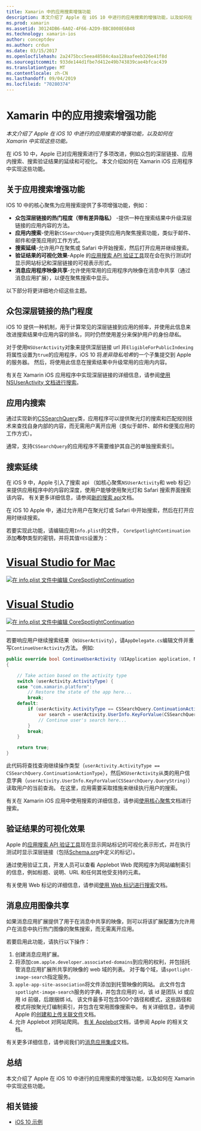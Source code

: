 ```yaml
---
title: Xamarin 中的应用搜索增强功能
description: 本文介绍了 Apple 在 iOS 10 中进行的应用搜索的增强功能，以及如何在 Xamarin 中实现这些功能。
ms.prod: xamarin
ms.assetid: 30124DB6-6A02-4F66-A2D9-BBC8008E6B48
ms.technology: xamarin-ios
author: conceptdev
ms.author: crdun
ms.date: 03/15/2017
ms.openlocfilehash: 2a2475bcc5eea48584c4aa128aafeeb326e41f8d
ms.sourcegitcommit: 933de144d1fbe7d412e49b743839cae4bfcac439
ms.translationtype: MT
ms.contentlocale: zh-CN
ms.lasthandoff: 09/04/2019
ms.locfileid: "70280374"
---
```

# <a name="app-search-enhancements-in-xamarinios"></a>Xamarin 中的应用搜索增强功能

_本文介绍了 Apple 在 iOS 10 中进行的应用搜索的增强功能，以及如何在 Xamarin 中实现这些功能。_

在 iOS 10 中，Apple 已对应用搜索进行了多项改进，例如众包的深层链接、应用内搜索、搜索验证结果的延续和可视化。 本文介绍如何在 Xamarin iOS 应用程序中实现这些功能。

## <a name="about-app-search-enhancements"></a>关于应用搜索增强功能

IOS 10 中的核心聚焦为应用搜索提供了多项增强功能，例如：

- **众包深层链接的热门程度（带有差异隐私）** -提供一种在搜索结果中升级深层链接的应用内容的方法。
- **应用内搜索**-使用新`CSSearchQuery`类提供应用内聚焦搜索功能，类似于邮件、邮件和便笺应用的工作方式。
- **搜索延续**-允许用户在聚焦或 Safari 中开始搜索，然后打开应用并继续搜索。
- **验证结果的可视化效果**-Apple 的[应用搜索 API 验证工具](https://search.developer.apple.com/appsearch-validation-tool)现在会在执行测试时显示网站标记和深层链接的可视表示形式。
- **消息应用程序映像共享**-允许使用常用的应用程序内映像在消息中共享（通过消息应用扩展），以便在聚焦搜索中显示。

以下部分将更详细地介绍这些主题。

## <a name="crowdsourced-deep-link-popularity"></a>众包深层链接的热门程度

iOS 10 提供一种机制，用于计算常见的深层链接到应用的频率，并使用此信息来改进搜索结果中应用内容的排名，同时仍然使用差分来保护用户的身份*隐私*。

对于使用`NSUserActivity`对象来提供深层链接 url 并`EligibleForPublicIndexing`将属性设置为`true`的应用程序，iOS 10 将*差异隐私哈希*的一个子集提交到 Apple 的服务器。 然后，将使用此信息在搜索结果中升级常用的应用内内容。

有关在 Xamarin iOS 应用程序中实现深层链接的详细信息，请参阅[使用 NSUserActivity 文档进行搜索](~/ios/platform/search/nsuseractivity.md)。

## <a name="in-app-searching"></a>应用内搜索

通过实现新的[CSSearchQuery](https://developer.apple.com/reference/corespotlight/cssearchquery)类，应用程序可以提供聚光灯的搜索和匹配规则技术来查找自身内部的内容，而无需用户离开应用（类似于邮件、邮件和便笺应用的工作方式）。

通常，支持`CSSearchQuery`的应用程序不需要维护其自己的单独搜索索引。

## <a name="search-continuation"></a>搜索延续

在 iOS 9 中，Apple 引入了搜索 api （如核心聚焦`NSUserActivity`和 web 标记）来提供应用程序中的内容的深度，使用户能够使用聚光灯和 Safari 搜索界面搜索该内容。 有关更多详细信息，请参阅[新的搜索 api](~/ios/platform/search/index.md)文档。

在 iOS 10 Apple 中，通过允许用户在聚光灯或 Safari 中开始搜索，然后在打开应用时继续搜索。

若要实现此功能，请编辑应用`Info.plist`的文件， `CoreSpotlightContinuation`添加**布尔**类型的密钥，并将其值`YES`设置为：

# <a name="visual-studio-for-mactabmacos"></a>[Visual Studio for Mac](#tab/macos)

[![](app-search-enhancements-images/search01.png "在 info.plist 文件中编辑 CoreSpotlightContinuation")](app-search-enhancements-images/search01.png#lightbox)

# <a name="visual-studiotabwindows"></a>[Visual Studio](#tab/windows)

[![](app-search-enhancements-images/searchw01.png "在 info.plist 文件中编辑 CoreSpotlightContinuation")](app-search-enhancements-images/search01.png#lightbox)

-----

若要响应用户继续搜索结果（`NSUserActivity`），请`AppDelegate.cs`编辑文件并重写`ContinueUserActivity`方法。 例如:

```csharp
public override bool ContinueUserActivity (UIApplication application, NSUserActivity userActivity, UIApplicationRestorationHandler completionHandler)
{

    // Take action based on the activity type
    switch (userActivity.ActivityType) {
    case "com.xamarin.platform":
        // Restore the state of the app here...
        break;
    default:
        if (userActivity.ActivityType == CSSearchQuery.ContinuationActionType) {
            var search = userActivity.UserInfo.KeyForValue(CSSearchQuery.QueryString);
            // Continue user's search here...
        }
        break;
    }

    return true;
}
```

此代码将查找查询继续操作类型（`userActivity.ActivityType == CSSearchQuery.ContinuationActionType`），然后`NSUserActivity`从类的用户信息字典（`userActivity.UserInfo.KeyForValue(CSSearchQuery.QueryString)`）读取用户的当前查询。 在这里，应用需要采取措施来继续执行用户的搜索。

有关在 Xamarin iOS 应用中使用搜索的详细信息，请参阅[使用核心聚焦](~/ios/platform/search/corespotlight.md)文档进行搜索。

## <a name="visualization-of-validation-results"></a>验证结果的可视化效果

Apple 的[应用搜索 API 验证工具](https://search.developer.apple.com/appsearch-validation-tool)现在显示网站标记的可视化表示形式，并在执行测试时显示深层链接（包括[Schema.org](http://schema.org/)中定义的标记）。

通过使用验证工具，开发人员可以查看 Applebot Web 爬网程序为网站编制索引的信息，例如标题、说明、URL 和任何其他受支持的元素。

有关使用 Web 标记的详细信息，请参阅[使用 Web 标记进行搜索](~/ios/platform/search/web-markup.md)文档。

## <a name="message-app-image-sharing"></a>消息应用图像共享

如果消息应用扩展提供了用于在消息中共享的映像，则可以将该扩展配置为允许用户在消息中执行热门图像的聚焦搜索，而无需离开应用。

若要启用此功能，请执行以下操作：

1. 创建消息应用扩展。
2. 将添加`com.apple.developer.associated-domains`到应用的权利，并包括托管消息应用扩展所共享的映像的 web 域的列表。 对于每个域，请`spotlight-image-search`指定服务。
3. `apple-app-site-association`将文件添加到托管映像的网站。 此文件包含`spotlight-image-search`服务的字典，并包含应用的 id，该 id 是团队 id 或应用 id 前缀，后跟捆绑 id。 该文件最多可包含500个路径和模式，这些路径和模式将按聚光灯编制索引，并包含在常用图像搜索中。 有关详细信息，请参阅 Apple 的[创建和上传关联文件](https://developer.apple.com/library/prerelease/content/documentation/General/Conceptual/AppSearch/UniversalLinks.html#//apple_ref/doc/uid/TP40016308-CH12-SW4)文档。
4. 允许 Applebot 对网站爬网。 [有关 Applebot](https://support.apple.com/HT204683)文档，请参阅 Apple 的相关文档。

有关更多详细信息，请参阅我们的[消息应用集成](~/ios/platform/message-app-integration/index.md)文档。

## <a name="summary"></a>总结

本文介绍了 Apple 在 iOS 10 中进行的应用搜索的增强功能，以及如何在 Xamarin 中实现这些功能。



## <a name="related-links"></a>相关链接

- [iOS 10 示例](https://docs.microsoft.com/samples/browse/?products=xamarin&term=Xamarin.iOS+iOS10)
